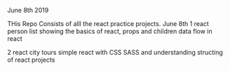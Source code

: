 June 8th 2019


THis Repo Consists of alll the react practice projects.
June 8th 
1 react person list 
showing the basics of react, props and children data flow in react 

2 react city tours 
simple react with CSS SASS and understanding structing of react projects